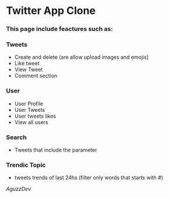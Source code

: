 # Twitter App Clone

### This page include feactures such as: 

### Tweets
- Create and delete (are allow upload images and emojis)
- Like tweet
- View Tweet
- Comment section
### User
- User Profile
- User Tweets
- User tweets likes
- View all users
### Search
- Tweets that include the parameter
### Trendic Topic
- tweets trends of last 24hs (filter only words that starts with #)

*AguzzDev*
